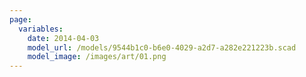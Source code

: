 ```yaml
---
page:
  variables:
    date: 2014-04-03
    model_url: /models/9544b1c0-b6e0-4029-a2d7-a282e221223b.scad
    model_image: /images/art/01.png
---
```

